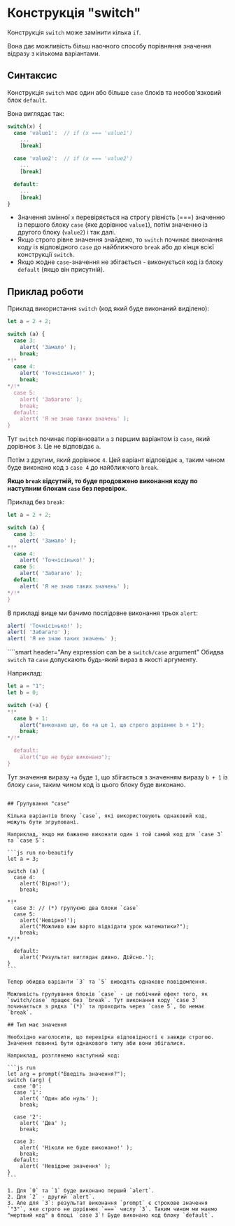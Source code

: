 # Конструкція "switch"

Конструкція `switch` може замінити кілька `if`.

Вона дає можливість більш наочного способу порівняння значення відразу з кількома варіантами.

## Синтаксис

Конструкція `switch` має один або більше `case` блоків та необов'язковий блок `default`.

Вона виглядає так:

```js no-beautify
switch(x) {
  case 'value1':  // if (x === 'value1')
    ...
    [break]

  case 'value2':  // if (x === 'value2')
    ...
    [break]

  default:
    ...
    [break]
}
```

- Значення змінної `x` перевіряється на строгу рівність (===) значенню із першого блоку `case` (яке дорівнює `value1`), потім значенню із другого блоку (`value2`) і так далі.
- Якщо строго рівне значення знайдено, то `switch` починає виконання коду із відповідного `case` до найближчого `break` або до кінця всієї конструкції `switch`.
- Якщо жодне `case`-значення не збігається - виконується код із блоку `default` (якщо він присутній).

## Приклад роботи

Приклад використання `switch` (код який буде виконаний виділено):

```js run
let a = 2 + 2;

switch (a) {
  case 3:
    alert( 'Замало' );
    break;
*!*
  case 4:
    alert( 'Точнісінько!' );
    break;
*/!*
  case 5:
    alert( 'Забагато' );
    break;
  default:
    alert( 'Я не знаю таких значень' );
}
```

Тут `switch` починає порівнювати `a` з першим варіантом із `case`, який дорівнює `3`. Це не відповідає `a`.

Потім з другим, який дорівнює `4`. Цей варіант відповідає `a`, таким чином буде виконано код з `case 4` до найближчого `break`.

**Якщо `break` відсутній, то буде продовжено виконання коду по наступним блокам `case` без перевірок.**

Приклад без `break`:

```js run
let a = 2 + 2;

switch (a) {
  case 3:
    alert( 'Замало' );
*!*
  case 4:
    alert( 'Точнісінько!' );
  case 5:
    alert( 'Забагато' );
  default:
    alert( 'Я не знаю таких значень' );
*/!*
}
```

В прикладі вище ми бачимо послідовне виконання трьох `alert`:

```js
alert( 'Точнісінько!' );
alert( 'Забагато' );
alert( 'Я не знаю таких значень' );
```

````smart header="Any expression can be a `switch/case` argument"
Обидва `switch` та `case` допускають будь-який вираз в якості аргументу.

Наприклад:

```js run
let a = "1";
let b = 0;

switch (+a) {
*!*
  case b + 1:
    alert("виконано це, бо +a це 1, що строго дорівнює b + 1");
    break;
*/!*

  default:
    alert("це не буде виконано");
}
```
Тут значення виразу `+a` буде `1`, що збігається з значенням виразу `b + 1` із блоку `case`, таким чином код із цього блоку буде виконано.
````

## Групування "case"

Кілька варіантів блоку `case`, які використовують однаковий код, можуть бути згруповані.

Наприклад, якщо ми бажаємо виконати один і той самий код для `case 3` та `case 5`:

```js run no-beautify
let a = 3;

switch (a) {
  case 4:
    alert('Вірно!');
    break;

*!*
  case 3: // (*) групуємо два блоки `case`
  case 5:
    alert('Невірно!');
    alert("Можливо вам варто відвідати урок математики?");
    break;
*/!*

  default:
    alert('Результат виглядає дивно. Дійсно.');
}
```

Тепер обидва варіанти `3` та `5` виводять однакове повідомлення.

Можливість групування блоків `case` - це побічний ефект того, як `switch/case` працює без `break`. Тут виконання коду `case 3` починається з рядка `(*)` та проходить через `case 5`, бо немає `break`.

## Тип має значення

Необхідно наголосити, що перевірка відповідності є завжди строгою. Значення повинні бути однакового типу аби вони збігалися.

Наприклад, розглянемо наступний код:

```js run
let arg = prompt("Введіть значення?");
switch (arg) {
  case '0':
  case '1':
    alert( 'Один або нуль' );
    break;

  case '2':
    alert( 'Два' );
    break;

  case 3:
    alert( 'Ніколи не буде виконано!' );
    break;
  default:
    alert( 'Невідоме значення' );
}
```

1. Для `0` та `1` буде виконано перший `alert`.
2. Для `2` - другий `alert`.
3. Але для `3`: результат виконання `prompt` є строкове значення `"3"`, яке строго не дорівнює `===` числу `3`. Таким чином ми маємо "мертвий код" в блоці `case 3`! Буде виконано код блоку `default`.
